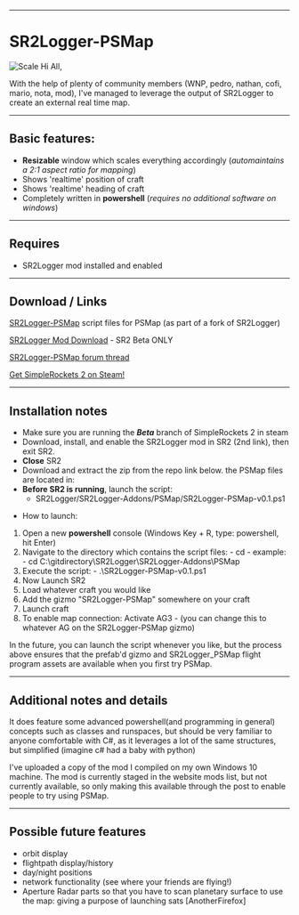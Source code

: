 ___

# SR2Logger-PSMap
![Scale](https://i.ibb.co/ZKNgkXY/SR2-Logger-PSMap.png)
Hi All,

With the help of plenty of community members (WNP, pedro, nathan, cofi, mario, nota, mod), I've managed to leverage the output of SR2Logger to create an external real time map. 
___

## Basic features: 
* **Resizable** window which scales everything accordingly (*automaintains a 2:1 aspect ratio for mapping*) 
* Shows 'realtime' position of craft 
* Shows 'realtime' heading of craft
* Completely written in **powershell** (*requires no additional software on windows*)
___

## Requires
* SR2Logger mod installed and enabled
___

## Download / Links
[SR2Logger-PSMap](https://github.com/nethereal/SR2Logger) script files for PSMap (as part of a fork of SR2Logger)

[SR2Logger Mod Download](https://drive.google.com/file/d/1WReOzMlEweiYChXjeBBmXfnQtqpOKhos/view?usp=sharing) - SR2 Beta ONLY

[SR2Logger-PSMap forum thread](https://www.simplerockets.com/Forums/View/56931)

[Get SimpleRockets 2 on Steam!](https://store.steampowered.com/widget/870200/)
___

## Installation notes
* Make sure you are running the ***Beta*** branch of SimpleRockets 2 in steam
* Download, install, and enable the SR2Logger mod in SR2 (2nd link), then exit SR2. 
* **Close** SR2
* Download and extract the zip from the repo link below. the PSMap files are located in: 
* **Before SR2 is running**, launch the script:   
  - SR2Logger/SR2Logger-Addons/PSMap/SR2Logger-PSMap-v0.1.ps1
-  How to launch: 
1. Open a new **powershell** console (Windows Key + R, type: powershell, hit Enter)
2.  Navigate to the directory which contains the script files:
        - cd <fullpath>
        - example:
          - cd C:\gitdirectory\SR2Logger\SR2Logger-Addons\PSMap
3. Execute the script:
          - .\SR2Logger-PSMap-v0.1.ps1
4. Now Launch SR2
5. Load whatever craft you would like
6. Add the gizmo "SR2Logger-PSMap" somewhere on your craft
7. Launch craft
8. To enable map connection: Activate AG3 
        - (you can change this to whatever AG on the SR2Logger-PSMap gizmo)

In the future, you can launch the script whenever you like, but the process above ensures that the prefab'd gizmo and SR2Logger_PSMap flight program assets are available when you first try PSMap.
___

## Additional notes and details
It does feature some advanced powershell(and programming in general) concepts such as classes and runspaces, but should be very familiar to anyone comfortable with C#, as it leverages a lot of the same structures, but simplified (imagine c# had a baby with python) 

I've uploaded a copy of the mod I compiled on my own Windows 10 machine. The mod is currently staged in the website mods list, but not currently available, so only making this available through the post to enable people to try using PSMap.
___

## Possible future features
* orbit display
* flightpath display/history
* day/night positions
* network functionality (see where your friends are flying!)
* Aperture Radar parts so that you have to scan planetary surface to use the map: giving a purpose of launching sats [AnotherFirefox]
